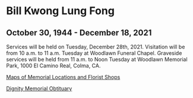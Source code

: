 # Bill Kwong Lung Fong

## October 30, 1944 - December 18, 2021

Services will be held on Tuesday, December 28th, 2021. Visitation will be from
10 a.m. to 11 a.m. Tuesday at Woodlawn Funeral Chapel. Graveside services will
be held from 11 a.m. to Noon Tuesday at Woodlawn Memorial Park, 1000 El Camino
Real, Colma, CA.

[Maps of Memorial Locations and Florist
Shops](https://www.google.com/maps/d/edit?mid=1RVRWFvcykalBBGwqFTUhyqMKUcZ3gGq-&usp=sharing)

[Dignity Memorial
Obtituary](https://www.dignitymemorial.com/obituaries/colma-ca/bill-fong-10496216)
